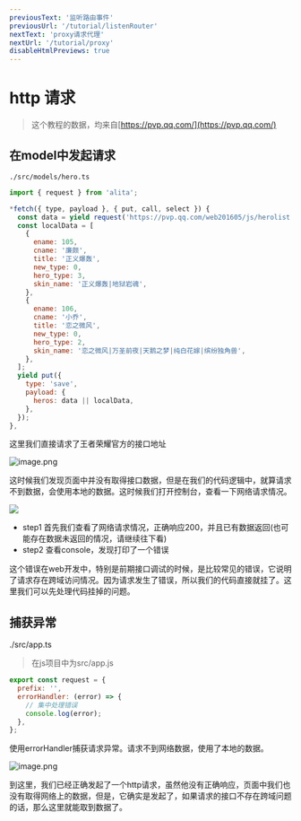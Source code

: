 ```yaml
---
previousText: '监听路由事件'
previousUrl: '/tutorial/listenRouter'
nextText: 'proxy请求代理'
nextUrl: '/tutorial/proxy'
disableHtmlPreviews: true
---
```


# http 请求

> 这个教程的数据，均来自[https://pvp.qq.com/](https://pvp.qq.com/)

## 在model中发起请求

`./src/models/hero.ts`

```js
import { request } from 'alita';

*fetch({ type, payload }, { put, call, select }) {
  const data = yield request('https://pvp.qq.com/web201605/js/herolist.json');
  const localData = [
    {
      ename: 105,
      cname: '廉颇',
      title: '正义爆轰',
      new_type: 0,
      hero_type: 3,
      skin_name: '正义爆轰|地狱岩魂',
    },
    {
      ename: 106,
      cname: '小乔',
      title: '恋之微风',
      new_type: 0,
      hero_type: 2,
      skin_name: '恋之微风|万圣前夜|天鹅之梦|纯白花嫁|缤纷独角兽',
    },
  ];
  yield put({
    type: 'save',
    payload: {
      heros: data || localData,
    },
  });
},
```

这里我们直接请求了王者荣耀官方的接口地址

![image.png](https://cdn.nlark.com/yuque/0/2019/png/123174/1559267896922-5e965681-6b69-4d78-942a-d5717d575439.png#align=left&display=inline&height=773&name=image.png&originHeight=1546&originWidth=2806&size=390601&status=done&width=1403)

这时候我们发现页面中并没有取得接口数据，但是在我们的代码逻辑中，就算请求不到数据，会使用本地的数据。这时候我们打开控制台，查看一下网络请求情况。

![](https://cdn.nlark.com/yuque/0/2018/gif/123174/1544146774806-4c3d9609-2069-48e1-ab24-5fbf448bdcc0.gif#align=center&display=inline&height=974&originHeight=974&originWidth=1114&status=done&width=747)

- step1 首先我们查看了网络请求情况，正确响应200，并且已有数据返回(也可能存在数据未返回的情况，请继续往下看)
- step2 查看console，发现打印了一个错误

这个错误在web开发中，特别是前期接口调试的时候，是比较常见的错误，它说明了请求存在跨域访问情况。因为请求发生了错误，所以我们的代码直接就挂了。这里我们可以先处理代码挂掉的问题。

## 捕获异常

./src/app.ts

> 在js项目中为src/app.js

```javascript
export const request = {
  prefix: '',
  errorHandler: (error) => {
    // 集中处理错误
    console.log(error);
  },
};
```

使用errorHandler捕获请求异常。请求不到网络数据，使用了本地的数据。

![image.png](https://cdn.nlark.com/yuque/0/2019/png/123174/1559268896373-df84e706-5a6d-4362-a278-68b510e98175.png#align=left&display=inline&height=765&name=image.png&originHeight=1530&originWidth=2858&size=566141&status=done&width=1429)

到这里，我们已经正确发起了一个http请求，虽然他没有正确响应，页面中我们也没有取得网络上的数据，但是，它确实是发起了，如果请求的接口不存在跨域问题的话，那么这里就能取到数据了。

